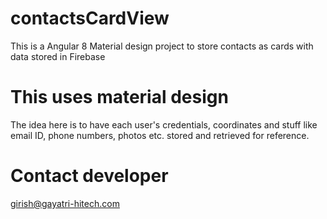 # contactsCardView
This is a Angular 8 Material design project to store contacts as cards with data stored in Firebase

# This uses material design

The idea here is to have each user's credentials, coordinates and stuff
like email ID, phone numbers, photos etc. stored and retrieved for
reference.

# Contact developer

girish@gayatri-hitech.com
